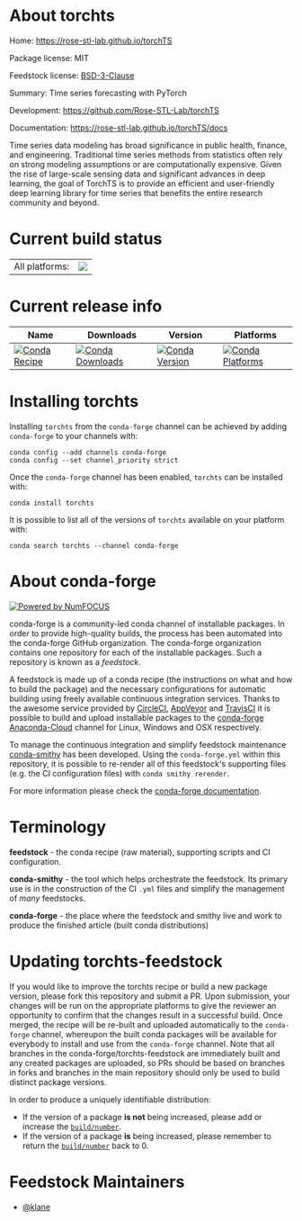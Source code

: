 About torchts
=============

Home: https://rose-stl-lab.github.io/torchTS

Package license: MIT

Feedstock license: [BSD-3-Clause](https://github.com/conda-forge/torchts-feedstock/blob/master/LICENSE.txt)

Summary: Time series forecasting with PyTorch

Development: https://github.com/Rose-STL-Lab/torchTS

Documentation: https://rose-stl-lab.github.io/torchTS/docs

Time series data modeling has broad significance in public health, finance, and engineering.
Traditional time series methods from statistics often rely on strong modeling assumptions
or are computationally expensive. Given the rise of large-scale sensing data and significant
advances in deep learning, the goal of TorchTS is to provide an efficient and user-friendly
deep learning library for time series that benefits the entire research community and beyond.


Current build status
====================


<table><tr><td>All platforms:</td>
    <td>
      <a href="https://dev.azure.com/conda-forge/feedstock-builds/_build/latest?definitionId=13757&branchName=master">
        <img src="https://dev.azure.com/conda-forge/feedstock-builds/_apis/build/status/torchts-feedstock?branchName=master">
      </a>
    </td>
  </tr>
</table>

Current release info
====================

| Name | Downloads | Version | Platforms |
| --- | --- | --- | --- |
| [![Conda Recipe](https://img.shields.io/badge/recipe-torchts-green.svg)](https://anaconda.org/conda-forge/torchts) | [![Conda Downloads](https://img.shields.io/conda/dn/conda-forge/torchts.svg)](https://anaconda.org/conda-forge/torchts) | [![Conda Version](https://img.shields.io/conda/vn/conda-forge/torchts.svg)](https://anaconda.org/conda-forge/torchts) | [![Conda Platforms](https://img.shields.io/conda/pn/conda-forge/torchts.svg)](https://anaconda.org/conda-forge/torchts) |

Installing torchts
==================

Installing `torchts` from the `conda-forge` channel can be achieved by adding `conda-forge` to your channels with:

```
conda config --add channels conda-forge
conda config --set channel_priority strict
```

Once the `conda-forge` channel has been enabled, `torchts` can be installed with:

```
conda install torchts
```

It is possible to list all of the versions of `torchts` available on your platform with:

```
conda search torchts --channel conda-forge
```


About conda-forge
=================

[![Powered by NumFOCUS](https://img.shields.io/badge/powered%20by-NumFOCUS-orange.svg?style=flat&colorA=E1523D&colorB=007D8A)](http://numfocus.org)

conda-forge is a community-led conda channel of installable packages.
In order to provide high-quality builds, the process has been automated into the
conda-forge GitHub organization. The conda-forge organization contains one repository
for each of the installable packages. Such a repository is known as a *feedstock*.

A feedstock is made up of a conda recipe (the instructions on what and how to build
the package) and the necessary configurations for automatic building using freely
available continuous integration services. Thanks to the awesome service provided by
[CircleCI](https://circleci.com/), [AppVeyor](https://www.appveyor.com/)
and [TravisCI](https://travis-ci.com/) it is possible to build and upload installable
packages to the [conda-forge](https://anaconda.org/conda-forge)
[Anaconda-Cloud](https://anaconda.org/) channel for Linux, Windows and OSX respectively.

To manage the continuous integration and simplify feedstock maintenance
[conda-smithy](https://github.com/conda-forge/conda-smithy) has been developed.
Using the ``conda-forge.yml`` within this repository, it is possible to re-render all of
this feedstock's supporting files (e.g. the CI configuration files) with ``conda smithy rerender``.

For more information please check the [conda-forge documentation](https://conda-forge.org/docs/).

Terminology
===========

**feedstock** - the conda recipe (raw material), supporting scripts and CI configuration.

**conda-smithy** - the tool which helps orchestrate the feedstock.
                   Its primary use is in the construction of the CI ``.yml`` files
                   and simplify the management of *many* feedstocks.

**conda-forge** - the place where the feedstock and smithy live and work to
                  produce the finished article (built conda distributions)


Updating torchts-feedstock
==========================

If you would like to improve the torchts recipe or build a new
package version, please fork this repository and submit a PR. Upon submission,
your changes will be run on the appropriate platforms to give the reviewer an
opportunity to confirm that the changes result in a successful build. Once
merged, the recipe will be re-built and uploaded automatically to the
`conda-forge` channel, whereupon the built conda packages will be available for
everybody to install and use from the `conda-forge` channel.
Note that all branches in the conda-forge/torchts-feedstock are
immediately built and any created packages are uploaded, so PRs should be based
on branches in forks and branches in the main repository should only be used to
build distinct package versions.

In order to produce a uniquely identifiable distribution:
 * If the version of a package **is not** being increased, please add or increase
   the [``build/number``](https://docs.conda.io/projects/conda-build/en/latest/resources/define-metadata.html#build-number-and-string).
 * If the version of a package **is** being increased, please remember to return
   the [``build/number``](https://docs.conda.io/projects/conda-build/en/latest/resources/define-metadata.html#build-number-and-string)
   back to 0.

Feedstock Maintainers
=====================

* [@klane](https://github.com/klane/)

